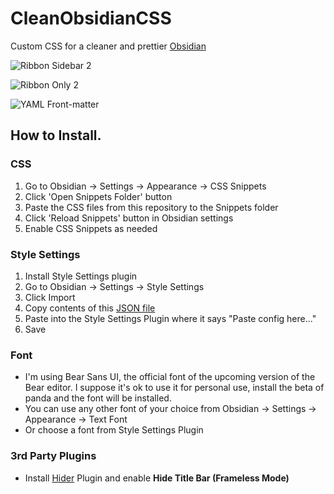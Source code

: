 # CleanObsidianCSS

Custom CSS for a cleaner and prettier [Obsidian](https://obsidian.md)

![Ribbon Sidebar 2](https://user-images.githubusercontent.com/71072795/168335174-12adb031-e919-463d-aba4-d0b37933da5b.png)

![Ribbon Only 2](https://user-images.githubusercontent.com/71072795/168335238-fabdefb1-19a6-49de-ba3a-f224f22e03b2.png)

![YAML Front-matter](https://user-images.githubusercontent.com/71072795/168333775-ad820b5a-b19a-422b-b2ec-069d43868688.png)

## How to Install.
### CSS
1. Go to Obsidian → Settings → Appearance → CSS Snippets
2. Click 'Open Snippets Folder' button
3. Paste the CSS files from this repository to the Snippets folder
4. Click 'Reload Snippets' button in Obsidian settings
5. Enable CSS Snippets as needed

### Style Settings
1. Install Style Settings plugin
2. Go to Obsidian → Settings → Style Settings
3. Click Import
4. Copy contents of this [JSON file](https://gist.github.com/tavusion/d902246b8d719e0130c236bc753aeb6b)
5. Paste into the Style Settings Plugin where it says "Paste config here..."
6. Save

### Font
* I'm using Bear Sans UI, the official font of the upcoming version of the Bear editor. I suppose it's ok to use it for personal use, install the beta of panda and the font will be installed.
* You can use any other font of your choice from Obsidian → Settings → Appearance → Text Font
* Or choose a font from Style Settings Plugin

### 3rd Party Plugins
* Install [Hider](https://github.com/kepano/obsidian-hider) Plugin and enable **Hide Title Bar (Frameless Mode)**
